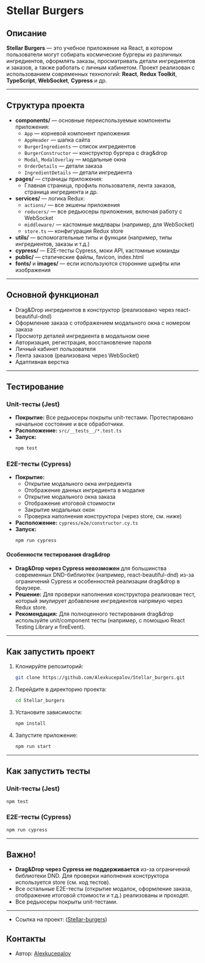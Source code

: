 # Stellar Burgers

## Описание

**Stellar Burgers** — это учебное приложение на React, в котором пользователи могут собирать космические бургеры из различных ингредиентов, оформлять заказы, просматривать детали ингредиентов и заказов, а также работать с личным кабинетом. Проект реализован с использованием современных технологий: **React**, **Redux Toolkit**, **TypeScript**, **WebSocket**, **Cypress** и др.

---

## Структура проекта

- **components/** — основные переиспользуемые компоненты приложения:
  - `App` — корневой компонент приложения
  - `AppHeader` — шапка сайта
  - `BurgerIngredients` — список ингредиентов
  - `BurgerConstructor` — конструктор бургера с drag&drop
  - `Modal`, `ModalOverlay` — модальные окна
  - `OrderDetails` — детали заказа
  - `IngredientDetails` — детали ингредиента
- **pages/** — страницы приложения:
  - Главная страница, профиль пользователя, лента заказов, страница ингредиента и др.
- **services/** — логика Redux:
  - `actions/` — все экшены приложения
  - `reducers/` — все редьюсеры приложения, включая работу с WebSocket
  - `middleware/` — кастомные мидлвары (например, для WebSocket)
  - `store.ts` — конфигурация Redux store
- **utils/** — вспомогательные типы и функции (например, типы ингредиентов, заказы и т.д.)
- **cypress/** — E2E-тесты Cypress, моки API, кастомные команды
- **public/** — статические файлы, favicon, index.html
- **fonts/** и **images/** — если используются сторонние шрифты или изображения

---

## Основной функционал

- Drag&Drop ингредиентов в конструктор (реализовано через react-beautiful-dnd)
- Оформление заказа с отображением модального окна с номером заказа
- Просмотр деталей ингредиента в модальном окне
- Авторизация, регистрация, восстановление пароля
- Личный кабинет пользователя
- Лента заказов (реализована через WebSocket)
- Адаптивная верстка

---

## Тестирование

### Unit-тесты (Jest)

- **Покрытие:** Все редьюсеры покрыты unit-тестами. Протестировано начальное состояние и все обработчики.
- **Расположение:** `src/__tests__/*.test.ts`
- **Запуск:**
  ```bash
  npm test
  ```

### E2E-тесты (Cypress)

- **Покрытие:**
  - Открытие модального окна ингредиента
  - Отображение данных ингредиента в модалке
  - Открытие модального окна заказа
  - Отображение итоговой стоимости
  - Закрытие модальных окон
  - Проверка наполнения конструктора (через store, см. ниже)
- **Расположение:** `cypress/e2e/constructor.cy.ts`
- **Запуск:**
  ```bash
  npm run cypress
  ```

#### Особенности тестирования drag&drop

- **Drag&Drop через Cypress невозможен** для большинства современных DND-библиотек (например, react-beautiful-dnd) из-за ограничений Cypress и особенностей реализации drag&drop в браузере.
- **Решение:** Для проверки наполнения конструктора реализован тест, который эмулирует добавление ингредиентов напрямую через Redux store.
- **Рекомендация:** Для полноценного тестирования drag&drop используйте unit/component тесты (например, с помощью React Testing Library и fireEvent).

---

## Как запустить проект

1. Клонируйте репозиторий:
   ```bash
   git clone https://github.com/Alexkucepalov/Stellar_burgers.git
   ```
2. Перейдите в директорию проекта:
   ```bash
   cd Stellar_burgers
   ```
3. Установите зависимости:
   ```bash
   npm install
   ```
4. Запустите приложение:
   ```bash
   npm run start
   ```

---

## Как запустить тесты

### Unit-тесты (Jest)
```bash
npm test
```

### E2E-тесты (Cypress)
```bash
npm run cypress
```

---

## Важно!

- **Drag&Drop через Cypress не поддерживается** из-за ограничений библиотеки DND. Для проверки наполнения конструктора используется store (см. код тестов).
- Все остальные E2E-тесты (открытие модалок, оформление заказа, отображение итоговой стоимости и т.д.) реализованы и проходят.
- Все редьюсеры покрыты unit-тестами.
---

- Ссылка на проект: ([Stellar-burgers](https://alexkucepalov.github.io/Stellar_burgers))

## Контакты

- Автор: [Alexkucepalov](https://github.com/Alexkucepalov)
